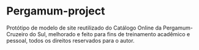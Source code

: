 # Pergamum-project
Protótipo de modelo de site reutilizado do Catálogo Online da Pergamum- Cruzeiro do Sul, melhorado e feito para fins de treinamento acadêmico e pessoal, todos os direitos reservados para o autor.

